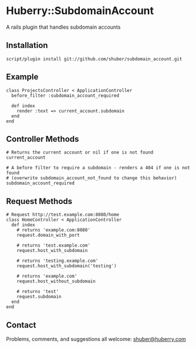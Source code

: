 Huberry::SubdomainAccount
=========================

A rails plugin that handles subdomain accounts


Installation
------------

	script/plugin install git://github.com/shuber/subdomain_account.git


Example
-------

	class ProjectsController < ApplicationController
	  before_filter :subdomain_account_required
		
	  def index
	    render :text => current_account.subdomain
	  end
	end


Controller Methods
------------------
	
	# Returns the current account or nil if one is not found
	current_account
	
	# A before filter to require a subdomain - renders a 404 if one is not found
	# (overwrite subdomain_account_not_found to change this behavior)
	subdomain_account_required


Request Methods
---------------

	# Request http://test.example.com:8080/home
	class HomeController < ApplicationController
	  def index
	    # returns 'example.com:8080'
	    request.domain_with_port
	
	    # returns 'test.example.com'
	    request.host_with_subdomain
			
	    # returns 'testing.example.com'
	    request.host_with_subdomain('testing')
	
	    # returns 'example.com'
	    request.host_without_subdomain
	
	    # returns 'test'
	    request.subdomain
	  end
	end


Contact
-------

Problems, comments, and suggestions all welcome: [shuber@huberry.com](mailto:shuber@huberry.com)